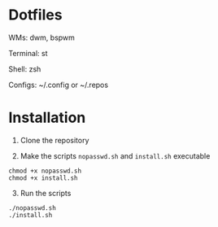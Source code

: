 # Dotfiles

WMs: dwm, bspwm

Terminal: st

Shell: zsh

Configs: ~/.config or ~/.repos


# Installation

1. Clone the repository

2. Make the scripts `nopasswd.sh` and `install.sh` executable
  ```
  chmod +x nopasswd.sh
  chmod +x install.sh
  ```

3. Run the scripts 
  ```
  ./nopasswd.sh
  ./install.sh
  ```
